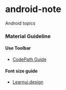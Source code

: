 # android-note
Android topics

### Material Guideline

#### Use Toolbar
* [CodePath Guide](https://guides.codepath.com/android/using-the-app-toolbar#using-toolbar-as-actionbar)

#### Font size guide
* [Learnui.design](https://learnui.design/blog/android-material-design-font-size-guidelines.html)
